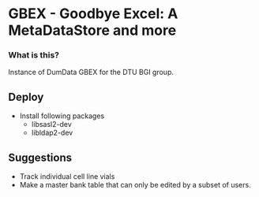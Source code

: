 # GBEX - Goodbye Excel: A MetaDataStore and more

### What is this?
Instance of DumData GBEX for the DTU BGI group.  


## Deploy
* Install following packages  
  * libsasl2-dev  
  * libldap2-dev


## Suggestions
* Track individual cell line vials
* Make a master bank table that can only be edited by a subset of users.
